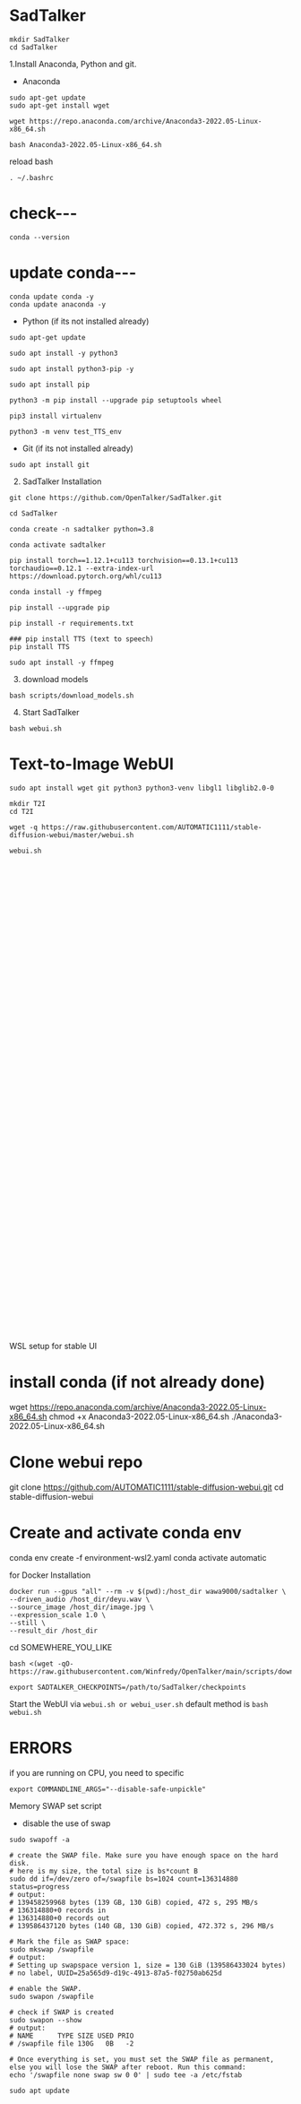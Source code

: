 # SadTalker
```
mkdir SadTalker
cd SadTalker
```
1.Install Anaconda, Python and git.

- Anaconda
```
sudo apt-get update
sudo apt-get install wget
```
```
wget https://repo.anaconda.com/archive/Anaconda3-2022.05-Linux-x86_64.sh
```
```
bash Anaconda3-2022.05-Linux-x86_64.sh
```
reload bash
```
. ~/.bashrc
```

# check---
```
conda --version
```
# update conda---
```
conda update conda -y
conda update anaconda -y
```

- Python (if its not installed already)
```
sudo apt-get update

sudo apt install -y python3

sudo apt install python3-pip -y

sudo apt install pip

python3 -m pip install --upgrade pip setuptools wheel

pip3 install virtualenv

python3 -m venv test_TTS_env

```

- Git (if its not installed already)
```
sudo apt install git
```

2. SadTalker Installation
   
```
git clone https://github.com/OpenTalker/SadTalker.git

cd SadTalker

conda create -n sadtalker python=3.8

conda activate sadtalker

```
```
pip install torch==1.12.1+cu113 torchvision==0.13.1+cu113 torchaudio==0.12.1 --extra-index-url https://download.pytorch.org/whl/cu113
```
```
conda install -y ffmpeg

pip install --upgrade pip

pip install -r requirements.txt

### pip install TTS (text to speech)
pip install TTS

sudo apt install -y ffmpeg
```

3. download models
```
bash scripts/download_models.sh
```

4. Start SadTalker
```
bash webui.sh
```


# Text-to-Image WebUI
```
sudo apt install wget git python3 python3-venv libgl1 libglib2.0-0
```
```
mkdir T2I
cd T2I
```
```
wget -q https://raw.githubusercontent.com/AUTOMATIC1111/stable-diffusion-webui/master/webui.sh
```
```
webui.sh
```


```





























































```
WSL setup for stable UI
# install conda (if not already done)
wget https://repo.anaconda.com/archive/Anaconda3-2022.05-Linux-x86_64.sh
chmod +x Anaconda3-2022.05-Linux-x86_64.sh
./Anaconda3-2022.05-Linux-x86_64.sh

# Clone webui repo
git clone https://github.com/AUTOMATIC1111/stable-diffusion-webui.git
cd stable-diffusion-webui

# Create and activate conda env
conda env create -f environment-wsl2.yaml
conda activate automatic





for Docker Installation
```
docker run --gpus "all" --rm -v $(pwd):/host_dir wawa9000/sadtalker \
--driven_audio /host_dir/deyu.wav \
--source_image /host_dir/image.jpg \
--expression_scale 1.0 \
--still \
--result_dir /host_dir
```




cd SOMEWHERE_YOU_LIKE
```
bash <(wget -qO- https://raw.githubusercontent.com/Winfredy/OpenTalker/main/scripts/download_models.sh)

export SADTALKER_CHECKPOINTS=/path/to/SadTalker/checkpoints
```

Start the WebUI via ```webui.sh or webui_user.sh```
default method is ```bash webui.sh```


# ERRORS

if you are running on CPU, you need to specific
```
export COMMANDLINE_ARGS="--disable-safe-unpickle"
```


Memory SWAP set script
- disable the use of swap
```
sudo swapoff -a

# create the SWAP file. Make sure you have enough space on the hard disk.
# here is my size, the total size is bs*count B
sudo dd if=/dev/zero of=/swapfile bs=1024 count=136314880 status=progress
# output:
# 139458259968 bytes (139 GB, 130 GiB) copied, 472 s, 295 MB/s
# 136314880+0 records in
# 136314880+0 records out
# 139586437120 bytes (140 GB, 130 GiB) copied, 472.372 s, 296 MB/s

# Mark the file as SWAP space:
sudo mkswap /swapfile
# output:
# Setting up swapspace version 1, size = 130 GiB (139586433024 bytes)
# no label, UUID=25a565d9-d19c-4913-87a5-f02750ab625d

# enable the SWAP.
sudo swapon /swapfile

# check if SWAP is created
sudo swapon --show
# output:
# NAME      TYPE SIZE USED PRIO
# /swapfile file 130G   0B   -2

# Once everything is set, you must set the SWAP file as permanent, else you will lose the SWAP after reboot. Run this command:
echo '/swapfile none swap sw 0 0' | sudo tee -a /etc/fstab
```

```
sudo apt update
```
